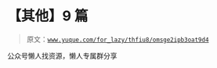 # 【其他】9 篇

> 原文：[`www.yuque.com/for_lazy/thfiu8/omsge2ipb3oat9d4`](https://www.yuque.com/for_lazy/thfiu8/omsge2ipb3oat9d4)

公众号懒人找资源，懒人专属群分享